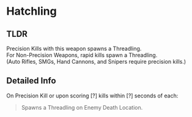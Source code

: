 # Hatchling
## TLDR
Precision Kills with this weapon spawns a Threadling.  
For Non-Precision Weapons, rapid kills spawn a Threadling.  
(Auto Rifles, SMGs, Hand Cannons, and Snipers require precision kills.)  
## Detailed Info
On Precision Kill or upon scoring [?] kills within [?] seconds of each:  
> Spawns a Threadling on Enemy Death Location.  